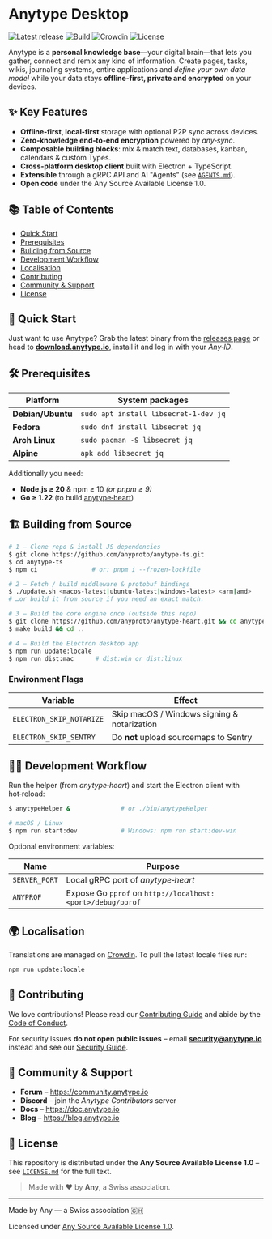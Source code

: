 # Anytype Desktop

[![Latest release](https://img.shields.io/github/v/release/anyproto/anytype-ts?label=download)](https://github.com/anyproto/anytype-ts/releases)
[![Build](https://img.shields.io/github/actions/workflow/status/anyproto/anytype-ts/ci.yml?label=CI)](https://github.com/anyproto/anytype-ts/actions)
[![Crowdin](https://badges.crowdin.net/e/1ecaaee720d0b123268584461f4cf6dc/localized.svg)](https://crowdin.com/project/anytype)
[![License](https://img.shields.io/badge/license-ASAL‑1.0‑blue.svg)](LICENSE.md)


Anytype is a **personal knowledge base**—your digital brain—that lets you gather, connect and remix any kind of information. Create pages, tasks, wikis, journaling systems, entire applications and *define your own data model* while your data stays **offline‑first, private and encrypted** on your devices.


## ✨ Key Features

- **Offline‑first, local‑first** storage with optional P2P sync across devices.
- **Zero‑knowledge end‑to‑end encryption** powered by *any‑sync*.
- **Composable building blocks**: mix & match text, databases, kanban, calendars & custom Types.
- **Cross‑platform desktop client** built with Electron + TypeScript.
- **Extensible** through a gRPC API and AI "Agents" (see [`AGENTS.md`](./AGENTS.md)).
- **Open code** under the Any Source Available License 1.0.

## 📚 Table of Contents

- [Quick Start](#-quick-start)
- [Prerequisites](#-prerequisites)
- [Building from Source](#-building-from-source)
- [Development Workflow](#-development-workflow)
- [Localisation](#-localisation)
- [Contributing](#-contributing)
- [Community & Support](#-community--support)
- [License](#-license)


## 🚀 Quick Start

Just want to use Anytype? Grab the latest binary from the [releases page](https://github.com/anyproto/anytype-ts/releases) or head to **[download.anytype.io](https://download.anytype.io)**, install it and log in with your *Any‑ID*.


## 🛠 Prerequisites

| Platform | System packages |
| -------- | -------------- |
| **Debian/Ubuntu** | `sudo apt install libsecret-1-dev jq` |
| **Fedora** | `sudo dnf install libsecret jq` |
| **Arch Linux** | `sudo pacman -S libsecret jq` |
| **Alpine** | `apk add libsecret jq` |

Additionally you need:

- **Node.js ≥ 20** & npm ≥ 10 *(or pnpm ≥ 9)*
- **Go ≥ 1.22** (to build [anytype‑heart](https://github.com/anyproto/anytype-heart))


## 🏗 Building from Source

```bash
# 1 – Clone repo & install JS dependencies
$ git clone https://github.com/anyproto/anytype-ts.git
$ cd anytype-ts
$ npm ci               # or: pnpm i --frozen-lockfile

# 2 – Fetch / build middleware & protobuf bindings
$ ./update.sh <macos-latest|ubuntu-latest|windows-latest> <arm|amd>
# …or build it from source if you need an exact match.

# 3 – Build the core engine once (outside this repo)
$ git clone https://github.com/anyproto/anytype-heart.git && cd anytype-heart
$ make build && cd ..

# 4 – Build the Electron desktop app
$ npm run update:locale
$ npm run dist:mac      # dist:win or dist:linux
```

### Environment Flags

| Variable | Effect |
| -------- | ------ |
| `ELECTRON_SKIP_NOTARIZE` | Skip macOS / Windows signing & notarization |
| `ELECTRON_SKIP_SENTRY`   | Do **not** upload sourcemaps to Sentry |


## 🧑‍💻 Development Workflow

Run the helper (from *anytype‑heart*) and start the Electron client with hot‑reload:

```bash
$ anytypeHelper &              # or ./bin/anytypeHelper

# macOS / Linux
$ npm run start:dev            # Windows: npm run start:dev-win
```

Optional environment variables:

| Name | Purpose |
| ---- | ------- |
| `SERVER_PORT` | Local gRPC port of *anytype‑heart* |
| `ANYPROF` | Expose Go `pprof` on `http://localhost:<port>/debug/pprof` |


## 🌍 Localisation

Translations are managed on [Crowdin](https://crowdin.com/project/anytype). To pull the latest locale files run:

```bash
npm run update:locale
```


## 🤝 Contributing

We love contributions! Please read our [Contributing Guide](CONTRIBUTING.md) and abide by the [Code of Conduct](CODE_OF_CONDUCT.md).

For security issues **do not open public issues** – email **security@anytype.io** instead and see our [Security Guide](SECURITY.md).


## 💬 Community & Support

- **Forum** – <https://community.anytype.io>
- **Discord** – join the *Anytype Contributors* server
- **Docs** – <https://doc.anytype.io>
- **Blog** – <https://blog.anytype.io>


## 📝 License

This repository is distributed under the **Any Source Available License 1.0** – see [`LICENSE.md`](LICENSE.md) for the full text.


> Made with ❤️ by **Any**, a Swiss association.


---
Made by Any — a Swiss association 🇨🇭

Licensed under [Any Source Available License 1.0](./LICENSE.md).
